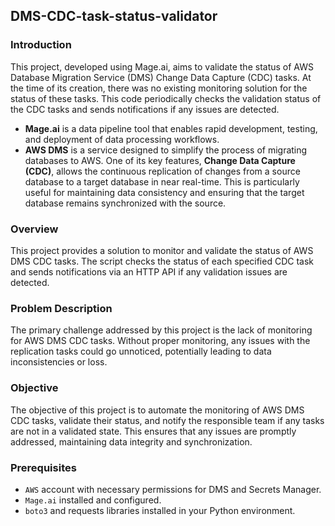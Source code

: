 ## DMS-CDC-task-status-validator

### Introduction

This project, developed using Mage.ai, aims to validate the status of AWS Database Migration Service (DMS) Change Data Capture (CDC) tasks. At the time of its creation, there was no existing monitoring solution for the status of these tasks. This code periodically checks the validation status of the CDC tasks and sends notifications if any issues are detected.
- **Mage.ai** is a data pipeline tool that enables rapid development, testing, and deployment of data processing workflows.
- **AWS DMS** is a service designed to simplify the process of migrating databases to AWS. One of its key features, **Change Data Capture (CDC)**, allows the continuous replication of changes from a source database to a target database in near real-time. This is particularly useful for maintaining data consistency and ensuring that the target database remains synchronized with the source.

### Overview

This project provides a solution to monitor and validate the status of AWS DMS CDC tasks. The script checks the status of each specified CDC task and sends notifications via an HTTP API if any validation issues are detected.

### Problem Description

The primary challenge addressed by this project is the lack of monitoring for AWS DMS CDC tasks. Without proper monitoring, any issues with the replication tasks could go unnoticed, potentially leading to data inconsistencies or loss.

### Objective

The objective of this project is to automate the monitoring of AWS DMS CDC tasks, validate their status, and notify the responsible team if any tasks are not in a validated state. This ensures that any issues are promptly addressed, maintaining data integrity and synchronization.

### Prerequisites

- `AWS` account with necessary permissions for DMS and Secrets Manager.
- `Mage.ai` installed and configured.
- `boto3` and requests libraries installed in your Python environment.

  

